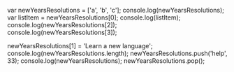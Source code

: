 var newYearsResolutions = ['a', 'b', 'c'];
console.log(newYearsResolutions);
var listItem = newYearsResolutions[0];
console.log(listItem);
console.log(newYearsResolutions[2]);
console.log(newYearsResolutions[3]);

newYearsResolutions[1] = 'Learn a new language';
console.log(newYearsResolutions.length);
newYearsResolutions.push('help', 33);
console.log(newYearsResolutions);
newYearsResolutions.pop();